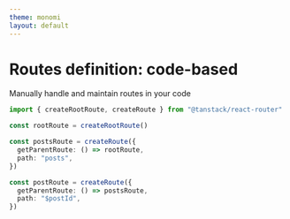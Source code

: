 ```yaml
---
theme: monomi
layout: default
---
```


# Routes definition: code-based

Manually handle and maintain routes in your code

```ts
import { createRootRoute, createRoute } from "@tanstack/react-router"

const rootRoute = createRootRoute()

const postsRoute = createRoute({
  getParentRoute: () => rootRoute,
  path: "posts",
})

const postRoute = createRoute({
  getParentRoute: () => postsRoute,
  path: "$postId",
})
```
